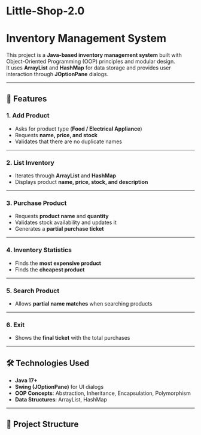 # Little-Shop-2.0
# Inventory Management System  

This project is a **Java-based inventory management system** built with Object-Oriented Programming (OOP) principles and modular design.  
It uses **ArrayList** and **HashMap** for data storage and provides user interaction through **JOptionPane** dialogs.  

---

## 🎯 Features  

### 1. Add Product  
- Asks for product type (**Food / Electrical Appliance**)  
- Requests **name, price, and stock**  
- Validates that there are no duplicate names  

---

### 2. List Inventory  
- Iterates through **ArrayList** and **HashMap**  
- Displays product **name, price, stock, and description**  

---

### 3. Purchase Product  
- Requests **product name** and **quantity**  
- Validates stock availability and updates it  
- Generates a **partial purchase ticket**  

---

### 4. Inventory Statistics  
- Finds the **most expensive product**  
- Finds the **cheapest product**  

---

### 5. Search Product  
- Allows **partial name matches** when searching products  

---

### 6. Exit  
- Shows the **final ticket** with the total purchases  

---

## 🛠️ Technologies Used  
- **Java 17+**  
- **Swing (JOptionPane)** for UI dialogs  
- **OOP Concepts**: Abstraction, Inheritance, Encapsulation, Polymorphism  
- **Data Structures**: ArrayList, HashMap  

---

## 📂 Project Structure  

